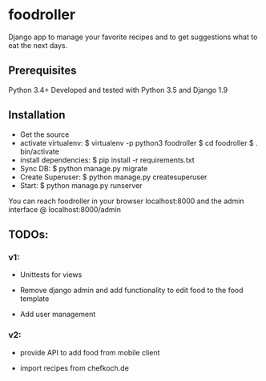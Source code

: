 # foodroller
Django app to manage your favorite recipes and to get suggestions what to eat the next days.

## Prerequisites
Python 3.4+ 
Developed and tested with Python 3.5 and Django 1.9

## Installation
* Get the source
* activate virtualenv: 
$ virtualenv -p python3 foodroller 
$ cd foodroller 
$ . bin/activate
* install dependencies:
$ pip install -r requirements.txt
* Sync DB:
$ python manage.py migrate
* Create Superuser:
$ python manage.py createsuperuser
* Start:
$ python manage.py runserver

You can reach foodroller in your browser localhost:8000 and the admin interface @ localhost:8000/admin

## TODOs:

### v1:

* Unittests for views

* Remove django admin and add functionality to edit food to the food template

* Add user management


### v2:

* provide API to add food from mobile client

* import recipes from chefkoch.de
